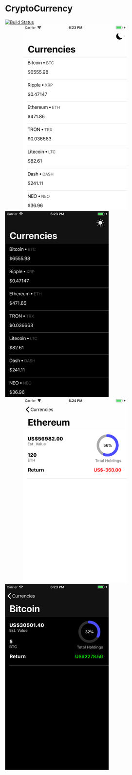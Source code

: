 # CryptoCurrency 
[![Build Status](https://travis-ci.com/mrformidable/CryptoCurrency.svg?branch=master)](https://travis-ci.com/mrformidable/CryptoCurrency)
<img src="light_theme1.png?raw=true" width="340px" hspace="60"> <img src="darktheme1.png?raw=true" width="340px">
<img src="light_theme2.png?raw=true" width="340px" hspace="60"> <img src="darktheme2.png?raw=true" width="340px">

